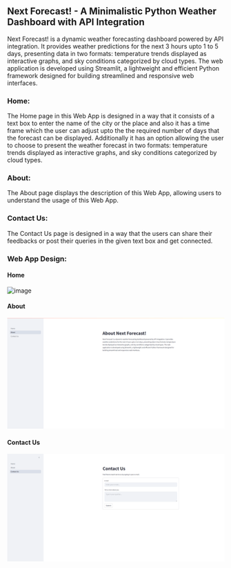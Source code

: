 ## Next Forecast! -  A Minimalistic Python Weather Dashboard with API Integration

Next Forecast! is a dynamic weather forecasting dashboard powered by API integration. It provides weather predictions for the next 3 hours upto 1 to 5 days, presenting data in two formats: temperature trends displayed as interactive graphs, and sky conditions categorized by cloud types. The web application is developed using Streamlit, a lightweight and efficient Python framework designed for building streamlined and responsive web interfaces.

### Home:

The Home page in this Web App is designed in a way that it consists of a text box to enter the name of the city or the place and also it has a time frame which the user can adjust upto the the required number of days that the forecast can be displayed.
Additionally it has an option allowing the user to choose to present the weather forecast in two formats: temperature trends displayed as interactive graphs, and sky conditions categorized by cloud types.

### About:

The About page displays the description of this Web App, allowing users to understand the usage of this Web App.

### Contact Us:

The Contact Us page is designed in a way that the users can share their feedbacks or post their queries in the given text box and get connected.

### Web App Design:

#### Home
![image]("des.png")

#### About
![model](about.png)

#### Contact Us
![model](contact.png)

